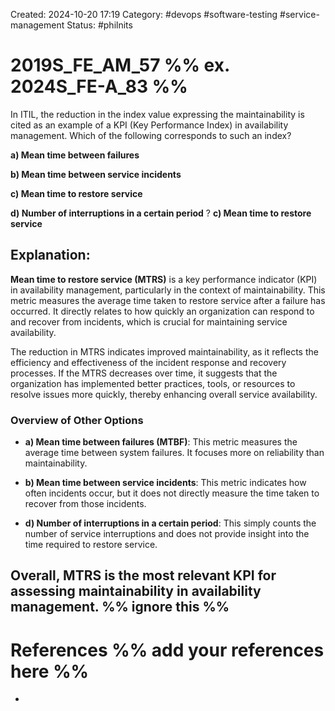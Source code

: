 Created: 2024-10-20 17:19
Category: #devops #software-testing #service-management 
Status: #philnits



# 2019S_FE_AM_57 %% ex. 2024S_FE-A_83 %%

In ITIL, the reduction in the index value expressing the maintainability is cited as an example of a KPI (Key Performance Index) in availability management. Which of the following corresponds to such an index? 

**a) Mean time between failures** 

**b) Mean time between service incidents** 

**c) Mean time to restore service** 

**d) Number of interruptions in a certain period**
?
**c) Mean time to restore service**
## **Explanation:**

**Mean time to restore service (MTRS)** is a key performance indicator (KPI) in availability management, particularly in the context of maintainability. This metric measures the average time taken to restore service after a failure has occurred. It directly relates to how quickly an organization can respond to and recover from incidents, which is crucial for maintaining service availability.

The reduction in MTRS indicates improved maintainability, as it reflects the efficiency and effectiveness of the incident response and recovery processes. If the MTRS decreases over time, it suggests that the organization has implemented better practices, tools, or resources to resolve issues more quickly, thereby enhancing overall service availability.

### Overview of Other Options

- **a) Mean time between failures (MTBF)**: This metric measures the average time between system failures. It focuses more on reliability than maintainability.
    
- **b) Mean time between service incidents**: This metric indicates how often incidents occur, but it does not directly measure the time taken to recover from those incidents.
    
- **d) Number of interruptions in a certain period**: This simply counts the number of service interruptions and does not provide insight into the time required to restore service.
    

Overall, MTRS is the most relevant KPI for assessing maintainability in availability management.
%% ignore this %%
---









# References %% add your references here %%
- 